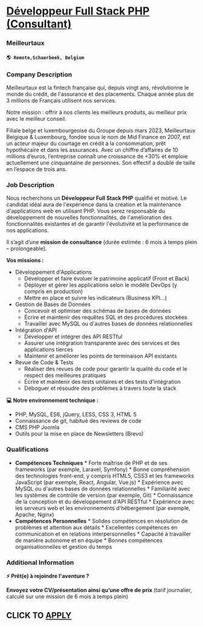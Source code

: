 # [Développeur Full Stack PHP (Consultant)](https://www.remotewlb.com/apply/developpeur-full-stack-php-consultant)  
### Meilleurtaux  
#### `🌎 Remote,Schaerbeek, Belgium`  

### **Company Description**

Meilleurtaux est la fintech française qui, depuis vingt ans, révolutionne le monde du crédit, de l'assurance et des placements. Chaque année plus de 3 millions de Français utilisent nos services.

Notre mission : offrir à nos clients les meilleurs produits, au meilleur prix avec le meilleur conseil.

Filiale belge et luxembourgeoise du Groupe depuis mars 2023, Meilleurtaux Belgique & Luxembourg, fondée sous le nom de Mid Finance en 2007, est un acteur majeur du courtage en crédit à la consommation, prêt hypothécaire et dans les assurances. Avec un chiffre d’affaires de 10 millions d’euros, l’entreprise connaît une croissance de +30% et emploie actuellement une cinquantaine de personnes. Son effectif a doublé de taille en l’espace de trois ans.

###  **Job Description**

Nous recherchons un **Développeur Full Stack PHP** qualifié et motivé. Le candidat idéal aura de l'expérience dans la création et la maintenance d'applications web en utilisant PHP. Vous serez responsable du développement de nouvelles fonctionnalités, de l'amélioration des fonctionnalités existantes et de garantir l'évolutivité et la performance de nos applications.

Il s’agit d’une **mission de consultance** (durée estimée : 6 mois à temps plein – prolongeable).

**Vos missions :**

  * Développement d'Applications
    * Développer et faire évoluer le patrimoine applicatif (Front et Back)
    * Déployer et gérer les applications selon le modèle DevOps (y compris en production)
    * Mettre en place et suivre les indicateurs (Business KPI...)
  * Gestion de Bases de Données
    * Concevoir et optimiser des schémas de bases de données
    * Écrire et maintenir des requêtes SQL et des procédures stockées
    * Travailler avec MySQL ou d'autres bases de données relationnelles
  * Intégration d'API
    * Développer et intégrer des API RESTful
    * Assurer une intégration transparente avec des services et des applications tierces
    * Maintenir et améliorer les points de terminaison API existants
  * Revue de Code & Tests
    * Réaliser des revues de code pour garantir la qualité du code et le respect des meilleures pratiques
    * Écrire et maintenir des tests unitaires et des tests d'intégration
    * Déboguer et résoudre des problèmes à travers toute la stack

**💻 Notre environnement technique :**

  * PHP, MySQL, ES6, jQuery, LESS, CSS 3, HTML 5
  * Connaissance de git, habitué des reviews de code
  * CMS PHP Joomla
  * Outils pour la mise en place de Newsletters (Brevo)

###  **Qualifications**

  *  **Compétences Techniques**
    * Forte maîtrise de PHP et de ses frameworks (par exemple, Laravel, Symfony)
    * Bonne compréhension des technologies front-end, y compris HTML5, CSS3 et les frameworks JavaScript (par exemple, React, Angular, Vue.js)
    * Expérience avec MySQL ou d'autres bases de données relationnelles
    * Familiarité avec les systèmes de contrôle de version (par exemple, Git)
    * Connaissance de la conception et du développement d'API RESTful
    * Expérience avec les serveurs web et les environnements d'hébergement (par exemple, Apache, Nginx)
  *  **Compétences Personnelles**
    * Solides compétences en résolution de problèmes et attention aux détails
    * Excellentes compétences en communication et en relations interpersonnelles
    * Capacité à travailler de manière autonome et en équipe
    * Bonnes compétences organisationnelles et gestion du temps

###  **Additional Information**

 **⚡ Prêt(e) à rejoindre l'aventure ?**

 **Envoyez votre CV/présentation ainsi qu’une offre de prix** (tarif journalier, calculé sur une mission de 6 mois à temps plein)

  
## CLICK TO [APPLY](https://www.remotewlb.com/apply/developpeur-full-stack-php-consultant)

